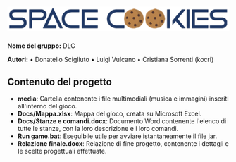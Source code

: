 # ![](Docs/logo.png)

**Nome del gruppo:**
DLC

**Autori:**
• Donatello Scigliuto • Luigi Vulcano • Cristiana Sorrenti (kocri)


## Contenuto del progetto

- **media**: Cartella contenente i file multimediali (musica e immagini) inseriti all'interno del gioco.
- **Docs/Mappa.xlsx**: Mappa del gioco, creata su Microsoft Excel.
- **Docs/Stanze e comandi.docx**: Documento Word contenente l'elenco di tutte le stanze, con la loro descrizione e i loro comandi.
- **Run game.bat**: Eseguibile utile per avviare istantaneamente il file jar.
- **Relazione finale.docx**: Relazione di fine progetto, contenente i dettagli e le scelte progettuali effettuate.

